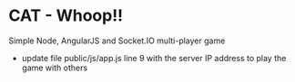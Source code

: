 CAT - Whoop!!
======

Simple Node, AngularJS and Socket.IO multi-player game

* update file public/js/app.js line 9 with the server IP address to play the game with others
